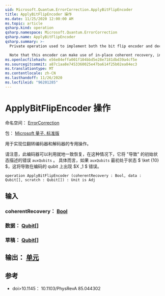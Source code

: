 ```yaml
---
uid: Microsoft.Quantum.ErrorCorrection.ApplyBitFlipEncoder
title: ApplyBitFlipEncoder 操作
ms.date: 11/25/2020 12:00:00 AM
ms.topic: article
qsharp.kind: operation
qsharp.namespace: Microsoft.Quantum.ErrorCorrection
qsharp.name: ApplyBitFlipEncoder
qsharp.summary: >-
  Private operation used to implement both the bit flip encoder and decoder.

  Note that this encoder can make use of in-place coherent recovery, in which case it will "cause" the error described by the initial state of `auxQubits`. In particular, if `auxQubits` are initially in the state $\ket{10}$, this will cause an $X_1$ error on the encoded qubit.
ms.openlocfilehash: e56e84effa001f104bbd5e28e7181dbd39a4cf5e
ms.sourcegitcommit: a87c1aa8e7453360025e47ba614f25b02ea84ec3
ms.translationtype: MT
ms.contentlocale: zh-CN
ms.lasthandoff: 11/26/2020
ms.locfileid: "96201285"
---
```

# <a name="applybitflipencoder-operation"></a>ApplyBitFlipEncoder 操作

命名空间： [ErrorCorrection](xref:Microsoft.Quantum.ErrorCorrection)

包： [Microsoft 量子. 标准版](https://nuget.org/packages/Microsoft.Quantum.Standard)


用于实现位翻转编码器和解码器的专用操作。

请注意，此编码器可以利用就地一致恢复，在这种情况下，它将 "导致" 的初始状态描述的错误 `auxQubits` 。
具体而言，如果 `auxQubits` 最初处于状态 $ \ket {10} $，这将导致在编码的 qubit 上出现 $X _1 $ 错误。

```qsharp
operation ApplyBitFlipEncoder (coherentRecovery : Bool, data : Qubit[], scratch : Qubit[]) : Unit is Adj
```


## <a name="input"></a>输入

### <a name="coherentrecovery--bool"></a>coherentRecovery： [Bool](xref:microsoft.quantum.lang-ref.bool)




### <a name="data--qubit"></a>数据： [Qubit](xref:microsoft.quantum.lang-ref.qubit)[]




### <a name="scratch--qubit"></a>草稿： [Qubit](xref:microsoft.quantum.lang-ref.qubit)[]





## <a name="output--unit"></a>输出： [单元](xref:microsoft.quantum.lang-ref.unit)



## <a name="references"></a>参考

- doi>10.1145： 10.1103/PhysRevA 85.044302